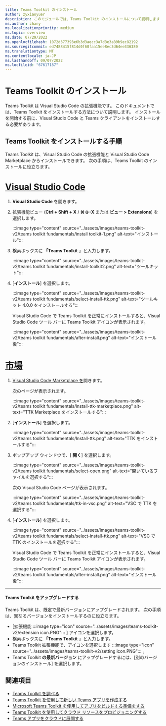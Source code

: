```yaml
---
title: Teams Toolkit のインストール
author: zyxiaoyuer
description: このモジュールでは、Teams Toolkit のインストールについて説明します
ms.author: zhany
ms.localizationpriority: medium
ms.topic: overview
ms.date: 07/29/2022
ms.openlocfilehash: 1072d377393e6b3d3aecc3a7d3e3a89b9ec82192
ms.sourcegitcommit: ed7488415f814d0f60faa15ee8ec3d64ee336380
ms.translationtype: MT
ms.contentlocale: ja-JP
ms.lasthandoff: 09/07/2022
ms.locfileid: "67617187"
---
```

# <a name="install-teams-toolkit"></a>Teams Toolkit のインストール

Teams Toolkit は Visual Studio Code の拡張機能です。 このドキュメントでは、Teams Toolkit をインストールする方法について説明します。 インストールを開始する前に、Visual Studio Code と Teams クライアントをインストールする必要があります。

## <a name="steps-to-install-teams-toolkit"></a>Teams Toolkit をインストールする手順

Teams Toolkit は、Visual Studio Code の拡張機能と Visual Studio Code Marketplace からインストールできます。 次の手順は、Teams Toolkit のインストールに役立ちます。

# <a name="visual-studio-code"></a>[Visual Studio Code](#tab/vscode)

1. **Visual Studio Code** を開きます。
1. 拡張機能ビュー (**Ctrl + Shift + X** / **⌘⇧-X** または **ビュー > Extensions**) を選択します。

   :::image type="content" source="../assets/images/teams-toolkit-v2/teams toolkit fundamentals/install toolkit-1.png" alt-text="インストール":::

1. 検索ボックスに **「Teams Toolkit** 」と入力します。

   :::image type="content" source="../assets/images/teams-toolkit-v2/teams toolkit fundamentals/install-toolkit2.png" alt-text="ツールキット":::

1. [**インストール**] を選択します。
  
   :::image type="content" source="../assets/images/teams-toolkit-v2/teams toolkit fundamentals/select-install-ttk.png" alt-text="ツールキット 4.0.0 をインストールする":::

   Visual Studio Code で Teams Toolkit を正常にインストールすると、Visual Studio Code ツール バーに Teams Toolkit アイコンが表示されます。

   :::image type="content" source="../assets/images/teams-toolkit-v2/teams toolkit fundamentals/after-install.png" alt-text="インストール後":::

# <a name="marketplace"></a>[市場](#tab/marketplace)

1. [Visual Studio Code Marketplace を](https://marketplace.visualstudio.com/items?itemName=TeamsDevApp.ms-teams-vscode-extension)開きます。

   次のページが表示されます。

   :::image type="content" source="../assets/images/teams-toolkit-v2/teams toolkit fundamentals/install-ttk-marketplace.png" alt-text="TTK Marketplace をインストールする":::

1. [**インストール**] を選択します。

   :::image type="content" source="../assets/images/teams-toolkit-v2/teams toolkit fundamentals/Install-ttk.png" alt-text="TTK をインストールする":::

1. ポップアップ ウィンドウで、[ **開く**] を選択します。

   :::image type="content" source="../assets/images/teams-toolkit-v2/teams toolkit fundamentals/select-open.png" alt-text="開いているファイルを選択する":::

   次の Visual Studio Code ページが表示されます。

   :::image type="content" source="../assets/images/teams-toolkit-v2/teams toolkit fundamentals/ttk-in-vsc.png" alt-text="VSC で TTK を選択する":::

1. [**インストール**] を選択します。

   :::image type="content" source="../assets/images/teams-toolkit-v2/teams toolkit fundamentals/select-install-ttk.png" alt-text="VSC で TTK のインストールを選択する":::

   Visual Studio Code で Teams Toolkit を正常にインストールすると、Visual Studio Code ツール バーに Teams Toolkit アイコンが表示されます。

   :::image type="content" source="../assets/images/teams-toolkit-v2/teams toolkit fundamentals/after-install.png" alt-text="インストール後":::

---

#### <a name="upgrade-teams-toolkit"></a>Teams Toolkit をアップグレードする

Teams Toolkit は、既定で最新バージョンにアップグレードされます。 次の手順は、異なるバージョンをインストールするのに役立ちます。

* [拡張機能 :::image type="icon" source="../assets/images/teams-toolkit-v2/extension icon.PNG"::: ] アイコンを選択します。
* 検索ボックスに **「Teams Toolkit**  」と入力します。
* Teams Toolkit 拡張機能で、アイコンを選択します :::image type="icon" source="../assets/images/teams-toolkit-v2/setting icon.PNG"::: 。
* Teams Toolkit **の最新バージョン** にアップグレードするには、[別のバージョンのインストール] を選択します。

## <a name="see-also"></a>関連項目

* [Teams Toolkit を調べる](explore-Teams-Toolkit.md)
* [Teams Toolkit を使用して新しい Teams アプリを作成する](create-new-project.md)
* [Microsoft Teams Toolkit を使用してアプリをビルドする準備をする](build-environments.md)
* [Teams Toolkit を使用してクラウド リソースをプロビジョニングする](provision.md)
* [Teams アプリをクラウドに展開する](deploy.md)
